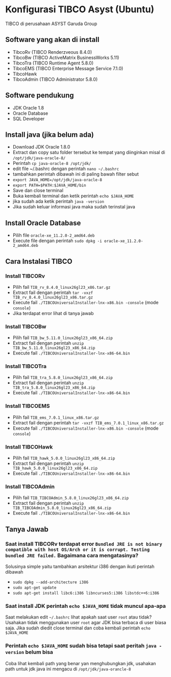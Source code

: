 # Konfigurasi TIBCO Asyst (Ubuntu)
TIBCO di perusahaan ASYST Garuda Group

## Software yang akan di install
* TibcoRv (TIBCO Renderzveous 8.4.0)
* TibcoBw (TIBCO ActiveMatrix BusinessWorks 5.11)
* TibcoTra (TIBCO Runtime Agent 5.8.0)
* TibcoEMS (TIBCO Enterprise Message Service 7.1.0)
* TibcoHawk
* TibcoAdmin (TIBCO Administrator 5.8.0)

## Software pendukung
* JDK Oracle 1.8
* Oracle Database
* SQL Developer

## Install java (jika belum ada)
* Download JDK Oracle 1.8.0
* Extract dan copy satu folder tersebut ke tempat yang diinginkan misal di `/opt/jdk/java-oracle-8/`
* Perintah `cp java-oracle-8 /opt/jdk/`
* edit file ~/.bashrc dengan perintah `nano ~/.bashrc`
* tambahkan perintah dibawah ini di paling bawah filter sebut
* `export JAVA_HOME=/opt/jdk/java-oracle-8`
* `export PATH=$PATH:$JAVA_HOME/bin`
* Save dan close terminal
* Buka kembali terminal dan ketik perintah `echo $JAVA_HOME`
* jika sudah ada ketik perintah `java -version`
* Jika sudah keluar informasi java maka sudah terinstal java

## Install Oracle Database
* Pilih file `oracle-xe_11.2.0-2_amd64.deb`
* Execute file dengan perintah `sudo dpkg -i oracle-xe_11.2.0-2_amd64.deb`

## Cara Instalasi TIBCO
### Install TIBCORv
* Pilih fail `TIB_rv_8.4.0_linux26gl23_x86.tar.gz`
* Extract fail dengan perintah `tar -vxzf TIB_rv_8.4.0_linux26gl23_x86.tar.gz` 
* Execute fail `./TIBCOUniversalInstaller-lnx-x86.bin -console` (mode `console`)
* Jika terdapat error lihat di tanya jawab

### Install TIBCOBw
* Pilih fail `TIB_bw_5.11.0_linux26gl23_x86_64.zip`
* Extract fail dengan perintah `unzip TIB_bw_5.11.0_linux26gl23_x86_64.zip`
* Execute fail `./TIBCOUniversalInstaller-lnx-x86-64.bin`

### Install TIBCOTra
* Pilih fail `TIB_tra_5.8.0_linux26gl23_x86_64.zip`
* Extract fail dengan perintah `unzip TIB_tra_5.8.0_linux26gl23_x86_64.zip`
* Execute fail `./TIBCOUniversalInstaller-lnx-x86-64.bin`

### Install TIBCOEMS
* Pilih fail `TIB_ems_7.0.1_linux_x86.tar.gz`
* Extract fail dengan perintah `tar -vxzf TIB_ems_7.0.1_linux_x86.tar.gz`
* Execute fail `./TIBCOUniversalInstaller-lnx-x86.bin -console` (mode `console`)

### Install TIBCOHawk
* Pilih fail `TIB_hawk_5.0.0_linux26gl23_x86_64.zip`
* Extract fail dengan perintah `unzip TIB_hawk_5.0.0_linux26gl23_x86_64.zip`
* Execute fail `./TIBCOUniversalInstaller-lnx-x86-64.bin`

### Install TIBCOAdmin
* Pilih fail `TIB_TIBCOAdmin_5.8.0_linux26gl23_x86_64.zip`
* Extract fail dengan perintah `unzip TIB_TIBCOAdmin_5.8.0_linux26gl23_x86_64.zip`
* Execute fail `./TIBCOUniversalInstaller-lnx-x86-64.bin`

## Tanya Jawab
### Saat install TIBCORv terdapat error `Bundled JRE is not binary compatible with host OS/Arch or it is corrupt. Testing bundled JRE failed.` Bagaimana cara mengatasinya?
Solusinya simple yaitu tambahkan arsitektur i386 dengan ikuti perintah dibawah
* `sudo dpkg --add-architecture i386`
* `sudo apt-get update`
* `sudo apt-get install libc6:i386 libncurses5:i386 libstdc++6:i386`

### Saat install JDK perintah `echo $JAVA_HOME` tidak muncul apa-apa
Saat melakukan edit `~/.bashrc` lihat apakah saat user `root` atau tidak? Usahakan tidak menggunakan user `root` agar JDK bisa terbaca di user biasa saja. Jika sudah diedit close terminal dan coba kembali perintah `echo $JAVA_HOME`

### Perintah `echo $JAVA_HOME` sudah bisa tetapi saat peritah `java -version` belum bisa
Coba lihat kembali path yang benar yan menghubungkan jdk, usahakan path untuk jdk java ini mengacu di `/opt/jdk/java-orancle-8`

